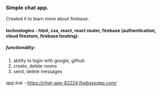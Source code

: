 ### Simple chat app. 
Created it to learn more about firebase.
#### technologies - html, css, react, react router, firebase (authentication, cloud firestore, firebase hosting).
##### functionality: 
1. ability to login with google, github
2. create, delete rooms
3. send, delete messages
###### app link - https://chat-app-62224.firebaseapp.com/
